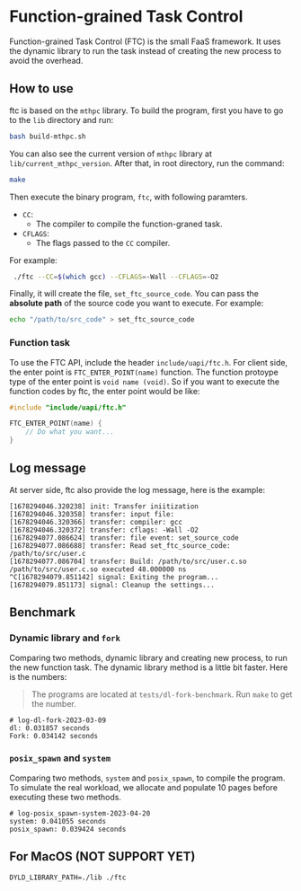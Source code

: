# Function-grained Task Control

Function-grained Task Control (FTC) is the small FaaS framework. It uses the dynamic library to run the task instead of creating the new process to avoid the overhead.

## How to use

ftc is based on the `mthpc` library. To build the program, first you have to go to the `lib` directory and run:

```bash
bash build-mthpc.sh
```

You can also see the current version of `mthpc` library at `lib/current_mthpc_version`.
After that, in root directory, run the command:

```bash
make
```

Then execute the binary program, `ftc`, with following paramters.

- `CC`:
	- The compiler to compile the function-graned task.
- `CFLAGS`:
	- The flags passed to the `CC` compiler.

For example:

```bash
 ./ftc --CC=$(which gcc) --CFLAGS=-Wall --CFLAGS=-O2
```

Finally, it will create the file, `set_ftc_source_code`. You can pass the **absolute path** of the source code you want to execute. For example:

```bash
echo "/path/to/src_code" > set_ftc_source_code
```

### Function task

To use the FTC API, include the header `include/uapi/ftc.h`.
For client side, the enter point is `FTC_ENTER_POINT(name)` function.
The function protoype type of the enter point is `void name (void)`.
So if you want to execute the function codes by ftc, the enter point would be like:

```cpp
#include "include/uapi/ftc.h"

FTC_ENTER_POINT(name) {
    // Do what you want...
}
```

## Log message

At server side, ftc also provide the log message, here is the example:

```
[1678294046.320238] init: Transfer iniitization
[1678294046.320358] transfer: input file: 
[1678294046.320366] transfer: compiler: gcc
[1678294046.320372] transfer: cflags: -Wall -O2
[1678294077.086624] transfer: file event: set_source_code
[1678294077.086688] transfer: Read set_ftc_source_code: /path/to/src/user.c
[1678294077.086704] transfer: Build: /path/to/src/user.c.so
/path/to/src/user.c.so executed 48.000000 ns
^C[1678294079.851142] signal: Exiting the program...
[1678294079.851173] signal: Cleanup the settings...
```

## Benchmark

### Dynamic library and `fork`

Comparing two methods, dynamic library and creating new process, to run the new function task.
The dynamic library method is a little bit faster. Here is the numbers:
> The programs are located at `tests/dl-fork-benchmark`. Run `make` to get the number.

```
# log-dl-fork-2023-03-09
dl: 0.031857 seconds
Fork: 0.034142 seconds
```

### `posix_spawn` and `system`

Comparing two methods, `system` and `posix_spawn`, to compile the program.
To simulate the real workload, we allocate and populate 10 pages before
executing these two methods.

```
# log-posix_spawn-system-2023-04-20
system: 0.041055 seconds
posix_spawn: 0.039424 seconds
```

## For MacOS (NOT SUPPORT YET)

```
DYLD_LIBRARY_PATH=./lib ./ftc
```
